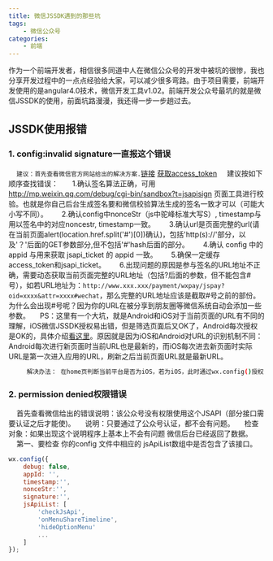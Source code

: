 ```yaml
---
title: 微信JSSDK遇到的那些坑
tags:
    - 微信公众号
categories:
    - 前端
---
```

作为一个前端开发者，相信很多同道中人在微信公众号的开发中被坑的很惨，我也分享开发过程中的一点点经验给大家，可以减少很多弯路。由于项目需要，前端开发使用的是angular4.0技术，微信开发工具v1.02。前端开发公众号最坑的就是微信JSSDK的使用，前面坑路漫漫，我还得一步一步趟过去。

## JSSDK使用报错

### 1. config:invalid signature一直报这个错误
&nbsp;&nbsp;&nbsp;&nbsp;`建议：首先查看微信官方网站给出的解决方案.`[链接](http://mp.weixin.qq.com/wiki/7/aaa137b55fb2e0456bf8dd9148dd613f.html) [获取access_token](https://api.weixin.qq.com/cgi-bin/token?grant_type=client_credential&appid=wxf17b04f12b73b60c&secret=345d810799934a7736f60f95ddbbf84b)
&nbsp;&nbsp;&nbsp;&nbsp;建议按如下顺序查找错误：
&nbsp;&nbsp;&nbsp;&nbsp;&nbsp;&nbsp;1.确认签名算法正确，可用 http://mp.weixin.qq.com/debug/cgi-bin/sandbox?t=jsapisign 页面工具进行校验。也就是你自己后台生成签名要和微信校验算法生成的签名一致才可以（可能大小写不同）。
&nbsp;&nbsp;&nbsp;&nbsp;&nbsp;&nbsp;2.确认config中nonceStr（js中驼峰标准大写S）, timestamp与用以签名中的对应noncestr, timestamp一致。
  &nbsp;&nbsp;&nbsp;&nbsp;&nbsp;&nbsp;3.确认url是页面完整的url(请在当前页面alert(location.href.split('#')[0])确认)，包括'http(s)://'部分，以及'？'后面的GET参数部分,但不包括'#'hash后面的部分。
  &nbsp;&nbsp;&nbsp;&nbsp;&nbsp;&nbsp;4.确认 config 中的 appid 与用来获取 jsapi_ticket 的 appid 一致。
  &nbsp;&nbsp;&nbsp;&nbsp;&nbsp;&nbsp;5.确保一定缓存access_token和jsapi_ticket。
&nbsp;&nbsp;&nbsp;&nbsp;&nbsp;&nbsp;6.出现问题的原因是参与签名的URL地址不正确，需要动态获取当前页面完整的URL地址（包括?后面的参数，但不能包含#号），如若URL地址为：`http://www.xxx.xxx/payment/wxpay/jspay?oid=xxxx&attr=xxxx#wechat`，那么完整的URL地址应该是截取#号之前的部份。为什么会出现#号呢？因为你的URL在被分享到朋友圈等微信系统自动会添加一些参数。
&nbsp;&nbsp;&nbsp;&nbsp;PS：这里有一个大坑，就是Android和iOS对于当前页面的URL有不同的理解，iOS微信JSSDK授权易出错，但是筛选页面后又OK了，Android每次授权是OK的，具体介绍[看这里](https://gitissue.com/issues/5ab609afefbdd46ca4725b98)。原因就是因为iOS和Android对URL的识别机制不同：Android每次进行新页面时当前URL也是最新的，而iOS每次进去新页面时实际URL是第一次进入应用的URL，刷新之后当前页面URL就是最新URL。
``` bash
     解决办法： 在home页判断当前平台是否为iOS，若为iOS，此时通过wx.config()授权，获取直接通过window.location.href链接跳转来改变当前页面URL
```

### 2. permission denied权限错误
&nbsp;&nbsp;&nbsp;&nbsp;首先查看微信给出的错误说明：该公众号没有权限使用这个JSAPI（部分接口需要认证之后才能使)。
&nbsp;&nbsp;&nbsp;&nbsp;说明：只要通过了公众号认证，都不会有问题。
&nbsp;&nbsp;&nbsp;&nbsp;检查对象：如果出现这个说明程序上基本上不会有问题 微信后台已经返回了数据。
&nbsp;&nbsp;&nbsp;&nbsp;第一、要检查 你的config 文件中相应的 jsApiList数组中是否包含了该接口。
```js
wx.config({
    debug: false,
    appId: '',
	timestamp:'',
	nonceStr:'',
	signature:'',
	jsApiList: [
	    'checkJsApi',
	    'onMenuShareTimeline',
	    'hideOptionMenu'
	    ...
	]
});
```
